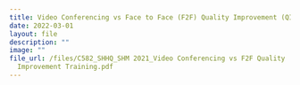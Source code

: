 ```yaml
---
title: Video Conferencing vs Face to Face (F2F) Quality Improvement (QI) Training
date: 2022-03-01
layout: file
description: ""
image: ""
file_url: /files/C582_SHHQ_SHM 2021_Video Conferencing vs F2F Quality
  Improvement Training.pdf
---
```

